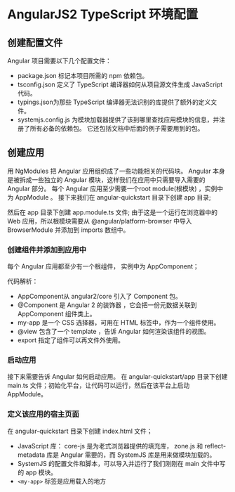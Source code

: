 # AngularJS2 TypeScript 环境配置

## 创建配置文件

Angular 项目需要以下几个配置文件：
* package.json 标记本项目所需的 npm 依赖包。
* tsconfig.json 定义了 TypeScript 编译器如何从项目源文件生成 JavaScript 代码。
* typings.json为那些 TypeScript 编译器无法识别的库提供了额外的定义文件。
* systemjs.config.js 为模块加载器提供了该到哪里查找应用模块的信息，并注册了所有必备的依赖包。 它还包括文档中后面的例子需要用到的包。

## 创建应用

用 NgModules 把 Angular 应用组织成了一些功能相关的代码块。
Angular 本身是被拆成一些独立的 Angular 模块，这样我们在应用中只需要导入需要的 Angular 部分。
每个 Angular 应用至少需要一个root module(根模块) ，实例中为 AppModule 。
接下来我们在 angular-quickstart 目录下创建 app 目录;

然后在 app 目录下创建 app.module.ts 文件;
由于这是一个运行在浏览器中的 Web 应用，所以根模块需要从 @angular/platform-browser 中导入 BrowserModule 并添加到 imports 数组中。

### 创建组件并添加到应用中

每个 Angular 应用都至少有一个根组件， 实例中为 AppComponent；

代码解析：
* AppComponent从 angular2/core 引入了 Component 包。
* @Component 是 Angular 2 的装饰器 ，它会把一份元数据关联到 AppComponent 组件类上。
* my-app 是一个 CSS 选择器，可用在 HTML 标签中，作为一个组件使用。
* @view 包含了一个 template ，告诉 Angular 如何渲染该组件的视图。
* export 指定了组件可以再文件外使用。

### 启动应用

接下来需要告诉 Angular 如何启动应用。
在 angular-quickstart/app 目录下创建 main.ts 文件；初始化平台，让代码可以运行，然后在该平台上启动 AppModule。

### 定义该应用的宿主页面

在 angular-quickstart 目录下创建 index.html 文件；

* JavaScript 库： core-js 是为老式浏览器提供的填充库， zone.js 和 reflect-metadata 库是 Angular 需要的，而 SystemJS 库是用来做模块加载的。
* SystemJS 的配置文件和脚本，可以导入并运行了我们刚刚在 main 文件中写的 app 模块。
* `<my-app>` 标签是应用载入的地方